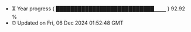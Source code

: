 - ⏳ Year progress { ███████████████████████████▁▁▁ } 92.92 %
- ⏰ Updated on Fri, 06 Dec 2024 01:52:48 GMT

